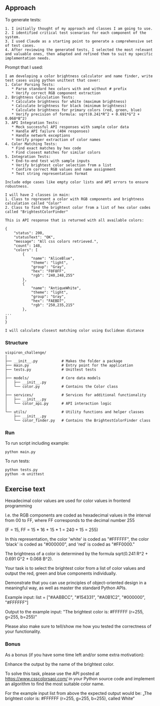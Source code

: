 
## Approach

To generate tests:

    1. I initially thought of my approach and classes I am going to use.
    2. I identified critical test scenarios for each component of the system.
    3. I used Claude as a starting point to generate a comprehensive set of test cases. 
    4. After reviewing the generated tests, I selected the most relevant and valuable ones, then adapted and refined them to suit my specific implementation needs. 


Prompt that I used:
```
I am developing a color brightness calculator and name finder, write test cases using python unittest that cover:
1. Color Parsing Tests:
   * Parse standard hex colors with and without # prefix
   * Verify correct RGB component extraction
2. Brightness Calculation Tests:
   * Calculate brightness for white (maximum brightness)
   * Calculate brightness for black (minimum brightness)
   * Calculate brightness for primary colors (red, green, blue)
   * Verify precision of formula: sqrt(0.241*R^2 + 0.691*G^2 + 0.068*B^2)
3. API Integration Tests:
   * Mock successful API responses with sample color data
   * Handle API failure (404 responses)
   * Handle network exceptions
   * Verify proper extraction of color names
4. Color Matching Tests:
   * Find exact matches by hex code
   * Find closest matches for similar colors
5. Integration Tests:
   * End-to-end test with sample inputs
   * Verify brightest color selection from a list
   * Confirm correct RGB values and name assignment
   * Test string representation format
   
Include edge cases like empty color lists and API errors to ensure robustness.

I will have 2 classes in main:
1. Class to represent a color with RGB components and brightness calculation called "Color"
2. Class to find the brightest color from a list of hex color codes called "BrightestColorFinder"

This is API response that is returned with all available colors:

{
	"status": 200,
	"statusText": "OK",
	"message": "All css colors retrieved.",
	"count": 148,
	"colors": [
		{
			"name": "AliceBlue",
			"theme": "light",
			"group": "Gray",
			"hex": "F0F8FF",
			"rgb": "240,248,255"
		},
		{
			"name": "AntiqueWhite",
			"theme": "light",
			"group": "Gray",
			"hex": "FAEBD7",
			"rgb": "250,235,215"
		},
...
]
}

I will calculate closest matching color using Euclidean distance

```

### Structure

```
vispiron_challenge/
│
├── __init__.py           # Makes the folder a package
├── main.py               # Entry point for the application
├── tests.py              # Unittest tests 
│
├── models/               # Core data models
│   ├── __init__.py
│   └── color.py          # Contains the Color class
│
├── services/             # Services for additional functionality
│   ├── __init__.py
│   └── color_api.py      # API interaction logic
│
└── utils/                # Utility functions and helper classes
    ├── __init__.py
    └── color_finder.py   # Contains the BrightestColorFinder class
```

### Run

To run script including example:
```
python main.py
```

To run tests:
```
python tests.py 
python -m unittest
```

## Exercise text

Hexadecimal color values are used for color values in frontend programming

 I.e. the RGB components are coded as hexadecimal values in the interval from 00 to FF, where FF corresponds to the decimal number 255

(F = 15, FF = 15 * 16 + 15 * 1 = 240 + 15 = 255)

In this representation, the color 'white' is coded as "#FFFFFF", the color 'black' is coded as "#000000", and 'red' is coded as "#FF0000."


The brightness of a color is determined by the formula sqrt(0.241 R^2 + 0.691 G^2 + 0.068 B^2).


Your task is to select the brightest color from a list of color values and output the red, green and blue components individually.

Demonstrate that you can use principles of object-oriented design in a meaningful way, as well as master the standard Python APIs.


Example input: list = ["#AABBCC", "#154331", "#A0B1C2", "#000000", "#FFFFFF"]

Output to the example input: "The brightest color is: #FFFFFF (r=255, g=255, b=255)"


Please also make sure to tell/show me how you tested the correctness of your functionality.

### Bonus

As a bonus (if you have some time left and/or some extra motivation):

Enhance the output by the name of the brightest color.

To solve this task, please use the API posted at https://www.csscolorsapi.com/ in your Python source code and implement an algorithm to find the most suitable color name.


For the example input list from above the expected output would be: „The brightest color is: #FFFFFF (r=255, g=255, b=255), called White“